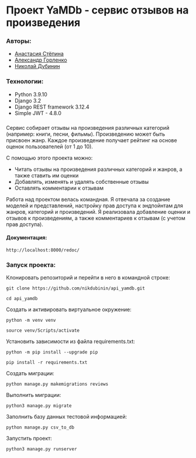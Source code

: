 # Проект YaMDb - сервис отзывов на произведения

### Авторы:
- [Анастасия Стёпина](https://github.com/KDeviant66 "Github page")
- [Александр Горленко](https://github.com/agorlenko2 "Github page")
- [Николай Дубинин](https://github.com/nikdubinin "Github page")

### Технологии:
- Python 3.9.10
- Django 3.2
- Django REST framework 3.12.4
- Simple JWT - 4.8.0

### 
Сервис собирает отзывы на произведения различных категорий (например: книги, песни, фильмы). Произведению может быть присвоен жанр. Каждое произведение получает рейтинг на основе оценок пользователей (от 1 до 10).

С помощью этого проекта можно:
* Читать отзывы на произведения различных категорий и жанров, а также ставить им оценки
* Добавлять, изменять и удалять собственные отзывы
* Оставлять комментарии к отзывам

Работа над проектом велась командная. Я отвечала за создание моделей и представлений, настройку прав доступа к эндпойнтам для жанров, категорий и произведений. Я реализовала добавление оценки и отзывов к произведениям, а также комментариев к отзывам (с учетом прав доступа).

#### Документация:
```
http://localhost:8000/redoc/
```
### Запуск проекта:

Клонировать репозиторий и перейти в него в командной строке:

```
git clone https://github.com/nikdubinin/api_yamdb.git
```

```
cd api_yamdb
```

Cоздать и активировать виртуальное окружение:

```
python -m venv venv
```

```
source venv/Scripts/activate
```

Установить зависимости из файла requirements.txt:

```
python -m pip install --upgrade pip
```

```
pip install -r requirements.txt
```

Создать миграции:

```
python manage.py makemigrations reviews
```

Выполнить миграции:

```
python3 manage.py migrate
```

Заполнить базу данных тестовой информацией:

```
python manage.py csv_to_db
```

Запустить проект:

```
python3 manage.py runserver
```
